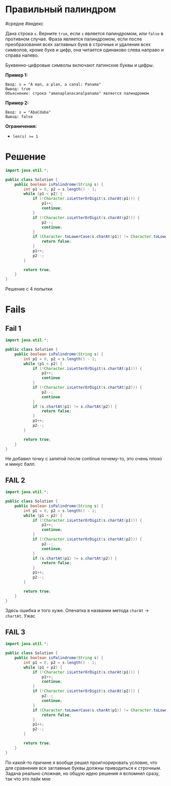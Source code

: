 # Правильный палиндром

#средне #яндекс

Дана строка `s`. Верните `true`, если `s` является палиндромом, или `false` в противном случае.
Фраза является палиндромом, если после преобразования всех заглавных букв в строчные и удаления всех символов, кроме букв и цифр,
она читается одинаково слева направо и справа налево.

Буквенно-цифровые символы включают латинские буквы и цифры.

**Пример 1:**  

```
Ввод: s = "A man, a plan, a canal: Panama"
Вывод: true
Объяснение: строка "amanaplanacanalpanama" является палиндромом
```

**Пример 2:**

```
Ввод: s = "AbaCdaba"
Вывод: false
```

**Ограничения:**

- `len(s) >= 1`

# Решение

```Java
import java.util.*;

public class Solution {
    public boolean isPalindrome(String s) {
        int p1 = 0, p2 = s.length() - 1;
        while (p1 < p2) {
            if (!Character.isLetterOrDigit(s.charAt(p1))) {
                p1++;
                continue;
            }
            if (!Character.isLetterOrDigit(s.charAt(p2))) {
                p2--;
                continue;
            }
            if (Character.toLowerCase(s.charAt(p1)) != Character.toLowerCase(s.charAt(p2))) {
                return false;
            }
            p1++;
            p2--;
        }

        return true;
    }
}
```

Решение с 4 попытки

# Fails

## Fail 1

```java
import java.util.*;

public class Solution {
    public boolean isPalindrome(String s) {
        int p1 = 0, p2 = s.length() - 1;
        while (p1 < p2) {
            if (!Character.isLetterOrDigit(s.chartAt(p1))) {
                p1++;
                continue
            }
            if (!Character.isLetterOrDigit(s.chartAt(p2))) {
                p2--;
                continue
            }
            if (s.chartAt(p1) != s.chartAt(p2)) {
                return false;
            }
            p1++;
            p2--;
        }

        return true;
    }
}
```

Не добавил точку с запятой после continue почему-то, это очень плохо и минус балл.

## FAIL 2

```java
import java.util.*;

public class Solution {
    public boolean isPalindrome(String s) {
        int p1 = 0, p2 = s.length() - 1;
        while (p1 < p2) {
            if (!Character.isLetterOrDigit(s.chartAt(p1))) {
                p1++;
                continue;
            }
            if (!Character.isLetterOrDigit(s.chartAt(p2))) {
                p2--;
                continue;
            }
            if (s.chartAt(p1) != s.chartAt(p2)) {
                return false;
            }
            p1++;
            p2--;
        }

        return true;
    }
}
```

Здесь ошибка и того хуже. Опечатка в названии метода `charAt` -> `chartAt`. Ужас

## FAIL 3

```java
import java.util.*;

public class Solution {
    public boolean isPalindrome(String s) {
        int p1 = 0, p2 = s.length() - 1;
        while (p1 < p2) {
            if (!Character.isLetterOrDigit(s.charAt(p1))) {
                p1++;
                continue;
            }
            if (!Character.isLetterOrDigit(s.charAt(p2))) {
                p2--;
                continue;
            }
            if (Character.toLowerCase(s.charAt(p1)) != Character.toLowerCase(s.charAt(p2))) {
                return false;
            }
            p1++;
            p2--;
        }

        return true;
    }
}
```

По какой-то причине я вообще решил проигнорировать условие, что для сравнения все заглавные буквы должны приводиться к строчным.
Задача реально сложная, но общую идею решения я вспомнил сразу, так что это лайк мне